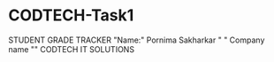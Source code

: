# CODTECH-Task1
STUDENT GRADE TRACKER
"Name:" Pornima Sakharkar
" " Company name "" CODTECH IT SOLUTIONS

